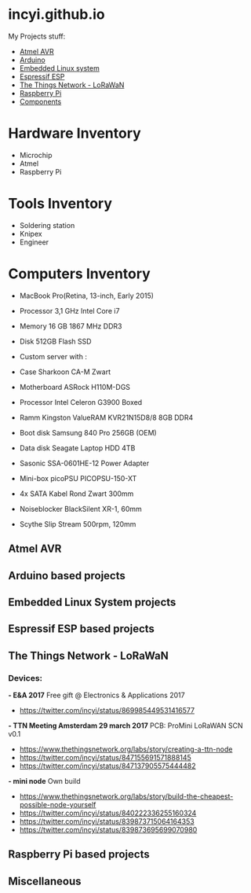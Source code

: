 # incyi.github.io

My Projects stuff:
* [Atmel AVR](https://github.com/incyi/atmel-avr-playground)
* [Arduino](https://github.com/incyi/arduino-playground)
* [Embedded Linux system](https://github.com/incyi/Embedded-Linux-System)
* [Espressif ESP](https://github.com/incyi/esp-playground)
* [The Things Network - LoRaWaN](https://github.com/incyi/ttn-playground)
* [Raspberry Pi](https://github.com/incyi/rpi-playground)
* [Components](https://github.com/incyi/components-lib)

# Hardware Inventory
- Microchip
- Atmel
- Raspberry Pi

# Tools Inventory
- Soldering station
- Knipex
- Engineer

# Computers Inventory
- MacBook Pro(Retina, 13-inch, Early 2015)
 - Processor 3,1 GHz Intel Core i7
 - Memory 16 GB 1867 MHz DDR3
 - Disk 512GB Flash SSD


- Custom server with :
 - Case Sharkoon CA-M Zwart
 - Motherboard ASRock H110M-DGS
 - Processor Intel Celeron G3900 Boxed
 - Ramm Kingston ValueRAM KVR21N15D8/8 8GB DDR4
 - Boot disk Samsung 840 Pro 256GB (OEM)
 - Data disk Seagate Laptop HDD 4TB
 - Sasonic SSA-0601HE-12 Power Adapter
 - Mini-box picoPSU PICOPSU-150-XT
 - 4x SATA Kabel Rond Zwart 300mm
 - Noiseblocker BlackSilent XR-1, 60mm
 - Scythe Slip Stream 500rpm, 120mm

## Atmel AVR

## Arduino based projects

## Embedded Linux System projects

## Espressif ESP based projects

## The Things Network - LoRaWaN
### Devices:

 **- E&A 2017**
 Free gift @ Electronics & Applications 2017
 * https://twitter.com/incyi/status/869985449531416577

 **- TTN Meeting Amsterdam 29 march 2017**
 PCB: ProMini LoRaWAN SCN v0.1
 * https://www.thethingsnetwork.org/labs/story/creating-a-ttn-node
 * https://twitter.com/incyi/status/847155691571888145
 * https://twitter.com/incyi/status/847137905575444482

 **- mini node**
 Own build
 * https://www.thethingsnetwork.org/labs/story/build-the-cheapest-possible-node-yourself
 * https://twitter.com/incyi/status/840222336255160324
 * https://twitter.com/incyi/status/839873715064164353
 * https://twitter.com/incyi/status/839873695699070980

## Raspberry Pi based projects

## Miscellaneous
